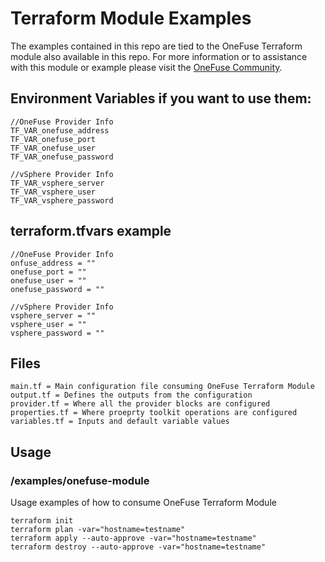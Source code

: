 # Terraform Module Examples

The examples contained in this repo are tied to the OneFuse Terraform module also available in this repo.  For more information or to assistance with this module or example please visit the [OneFuse Community](https://onefuse.cloudbolt.io/).

## Environment Variables if you want to use them:

```
//OneFuse Provider Info
TF_VAR_onefuse_address
TF_VAR_onefuse_port
TF_VAR_onefuse_user
TF_VAR_onefuse_password

//vSphere Provider Info
TF_VAR_vsphere_server
TF_VAR_vsphere_user
TF_VAR_vsphere_password
```

## terraform.tfvars example

```
//OneFuse Provider Info
onfuse_address = ""
onefuse_port = ""
onefuse_user = ""
onefuse_password = ""

//vSphere Provider Info
vsphere_server = ""
vsphere_user = ""
vsphere_password = ""
```

## Files

```
main.tf = Main configuration file consuming OneFuse Terraform Module
output.tf = Defines the outputs from the configuration
provider.tf = Where all the provider blocks are configured
properties.tf = Where proeprty toolkit operations are configured
variables.tf = Inputs and default variable values
```

## Usage

### /examples/onefuse-module

Usage examples of how to consume OneFuse Terraform Module

```
terraform init
terraform plan -var="hostname=testname" 
terraform apply --auto-approve -var="hostname=testname"
terraform destroy --auto-approve -var="hostname=testname"
```